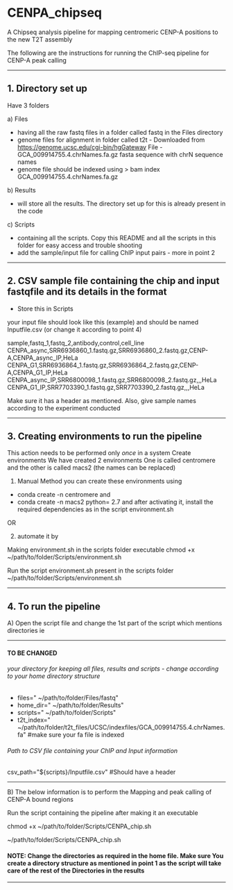 # CENPA_chipseq
A Chipseq analysis pipeline for mapping centromeric CENP-A positions to the new T2T assembly

The following are the instructions for running the ChIP-seq pipeline for CENP-A peak calling

----------------------------------------------------------------------------------------------------------------
## 1. Directory set up
Have 3 folders

a) Files 
- having all the raw fastq files in a folder called fastq in the Files directory
- genome files for alignment in folder called t2t - Downloaded from https://genome.ucsc.edu/cgi-bin/hgGateway File - GCA_009914755.4.chrNames.fa.gz fasta sequence with chrN sequence names
- genome file should be indexed using > bam index GCA_009914755.4.chrNames.fa.gz

b) Results 
- will store all the results. The directory set up for this is already present in the code

c) Scripts
- containing all the scripts. Copy this README and all the scripts in this folder for easy access and trouble shooting
- add the sample/input file for calling ChIP input pairs - more in point 2

----------------------------------------------------------------------------------------------------------------
## 2. CSV sample file containing the chip and input fastqfile and its details in the format
* Store this in Scripts

your input file should look like this (example) and should be named Inputfile.csv (or change it according to point 4)

sample,fastq_1,fastq_2,antibody,control,cell_line
CENPA_async,SRR6936860_1.fastq.gz,SRR6936860_2.fastq.gz,CENP-A,CENPA_async_IP,HeLa
CENPA_G1,SRR6936864_1.fastq.gz,SRR6936864_2.fastq.gz,CENP-A,CENPA_G1_IP,HeLa
CENPA_async_IP,SRR6800098_1.fastq.gz,SRR6800098_2.fastq.gz,,,HeLa
CENPA_G1_IP,SRR7703390_1.fastq.gz,SRR7703390_2.fastq.gz,,,HeLa

Make sure it has a header as mentioned. Also, give sample names according to the experiment conducted

----------------------------------------------------------------------------------------------------------------
## 3. Creating environments to run the pipeline
This action needs to be performed only *once* in a system
Create environments
We have created 2 environments
One is called centromere and the other is called macs2 (the names can be replaced)
     
1. Manual Method
you can create these environments using
- conda create -n centromere
and
- conda create -n macs2 python= 2.7
and after activating it, install the required dependencies as in the script environment.sh
     
OR 
     
2. automate it by
       
Making environment.sh in the scripts folder executable
    chmod +x ~/path/to/folder/Scripts/environment.sh
       
Run the script environment.sh present in the scripts folder
    ~/path/to/folder/Scripts/environment.sh

----------------------------------------------------------------------------------------------------------------
## 4. To run the pipeline

A) Open the script file and change the 1st part of the script which mentions directories ie

******
#### TO BE CHANGED

###### your directory for keeping all files, results and scripts - change according to your home directory structure
- files=" ~/path/to/folder/Files/fastq"
- home_dir=" ~/path/to/folder/Results" 
- scripts=" ~/path/to/folder/Scripts"
- t2t_index=" ~/path/to/folder/t2t_files/UCSC/indexfiles/GCA_009914755.4.chrNames.fa" #make sure your fa file is indexed

###### Path to CSV file containing your ChIP and Input information
csv_path="${scripts}/Inputfile.csv" #Should have a header

******

B) The below information is to perform the Mapping and peak calling of CENP-A bound regions

Run the script containing the pipeline after making it an executable

chmod +x ~/path/to/folder/Scripts/CENPA_chip.sh

~/path/to/folder/Scripts/CENPA_chip.sh

#### NOTE: Change the directories as required in the home file. Make sure You create a directory structure as mentioned in point 1 as the script will take care of the rest of the Directories in the results

----------------------------------------------------------------------------------------------------------------
       
         







